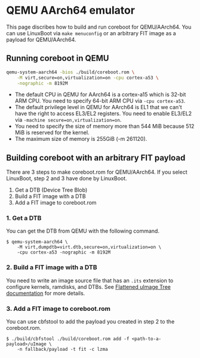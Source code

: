 # QEMU AArch64 emulator
This page discribes how to build and run coreboot for QEMU/AArch64.
You can use LinuxBoot via `make menuconfig` or an arbitrary FIT image
as a payload for QEMU/AArch64.

## Running coreboot in QEMU
```bash
qemu-system-aarch64 -bios ./build/coreboot.rom \
    -M virt,secure=on,virtualization=on -cpu cortex-a53 \
    -nographic -m 8192M
```

- The default CPU in QEMU for AArch64 is a cortex-a15 which is 32-bit
ARM CPU. You need to specify 64-bit ARM CPU via `-cpu cortex-a53`.
- The default privilege level in QEMU for AArch64 is EL1 that we can't
have the right to access EL3/EL2 registers. You need to enable EL3/EL2
via `-machine secure=on,virtualization=on`.
- You need to specify the size of memory more than 544 MiB because 512
MiB is reserved for the kernel.
- The maximum size of memory is 255GiB (-m 261120).

## Building coreboot with an arbitrary FIT payload
There are 3 steps to make coreboot.rom for QEMU/AArch64. If you select
LinuxBoot, step 2 and 3 have done by LinuxBoot.
1. Get a DTB (Device Tree Blob)
2. Build a FIT image with a DTB
3. Add a FIT image to coreboot.rom

### 1. Get a DTB
You can get the DTB from QEMU with the following command.
```
$ qemu-system-aarch64 \
    -M virt,dumpdtb=virt.dtb,secure=on,virtualization=on \
    -cpu cortex-a53 -nographic -m 8192M
```

### 2. Build a FIT image with a DTB
You need to write an image source file that has an `.its` extension to
configure kernels, ramdisks, and DTBs.
See [Flattened uImage Tree documentation](../../lib/payloads/fit.md) for more details.

### 3. Add a FIT image to coreboot.rom
You can use cbfstool to add the payload you created in step 2 to
the coreboot.rom.
```
$ ./build/cbfstool ./build/coreboot.rom add -f <path-to-a-payload>/uImage \
    -n fallback/payload -t fit -c lzma
```
